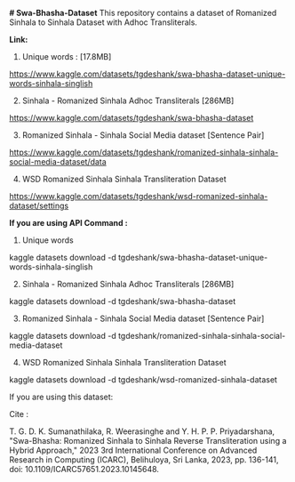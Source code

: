 **# Swa-Bhasha-Dataset**
This repository contains a dataset of Romanized Sinhala to Sinhala Dataset with Adhoc Transliterals.

**Link:**

1. Unique words : [17.8MB]

https://www.kaggle.com/datasets/tgdeshank/swa-bhasha-dataset-unique-words-sinhala-singlish

2. Sinhala - Romanized Sinhala Adhoc Transliterals [286MB]

https://www.kaggle.com/datasets/tgdeshank/swa-bhasha-dataset

3. Romanized Sinhala - Sinhala Social Media dataset [Sentence Pair]

https://www.kaggle.com/datasets/tgdeshank/romanized-sinhala-sinhala-social-media-dataset/data

4. WSD Romanized Sinhala Sinhala Transliteration Dataset

https://www.kaggle.com/datasets/tgdeshank/wsd-romanized-sinhala-dataset/settings

**If you are using API Command :**

1. Unique words

kaggle datasets download -d tgdeshank/swa-bhasha-dataset-unique-words-sinhala-singlish

2.  Sinhala - Romanized Sinhala Adhoc Transliterals [286MB]

kaggle datasets download -d tgdeshank/swa-bhasha-dataset

3. Romanized Sinhala - Sinhala Social Media dataset [Sentence Pair]

kaggle datasets download -d tgdeshank/romanized-sinhala-sinhala-social-media-dataset

4.  WSD Romanized Sinhala Sinhala Transliteration Dataset
      
kaggle datasets download -d tgdeshank/wsd-romanized-sinhala-dataset


If you are using this dataset:

Cite :

T. G. D. K. Sumanathilaka, R. Weerasinghe and Y. H. P. P. Priyadarshana, "Swa-Bhasha: Romanized Sinhala to Sinhala Reverse Transliteration using a Hybrid Approach," 2023 3rd International Conference on Advanced Research in Computing (ICARC), Belihuloya, Sri Lanka, 2023, pp. 136-141, doi: 10.1109/ICARC57651.2023.10145648.
